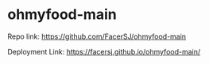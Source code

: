 # ohmyfood-main

Repo link: https://github.com/FacerSJ/ohmyfood-main

Deployment Link:  https://facersj.github.io/ohmyfood-main/
